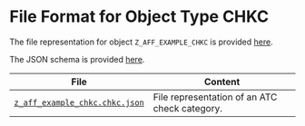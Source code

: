 # File Format for Object Type CHKC

The file representation for object `Z_AFF_EXAMPLE_CHKC` is provided [here](./examples/z_aff_example_chkc.chkc.json).

The JSON schema is provided [here](./chkc.json).

File | Content
 --- | ---
[`z_aff_example_chkc.chkc.json`](./examples/z_aff_example_chkc.chkc.json) | File representation of an ATC check category.
